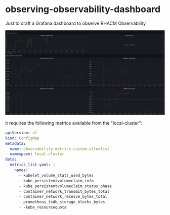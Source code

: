 # observing-observability-dashboard
Just to draft a Grafana dashboard to observe RHACM Observability

![](assets/README_20240801105409645.png)

it requires the following metrics available from the "local-cluster":

```yaml
apiVersion: v1
kind: ConfigMap
metadata:
  name: observability-metrics-custom-allowlist
  namespace: local-cluster
data:
  metrics_list.yaml: |
    names:
      - kubelet_volume_stats_used_bytes
      - kube_persistentvolumeclaim_info
      - kube_persistentvolumeclaim_status_phase
      - container_network_transmit_bytes_total
      - container_network_receive_bytes_total
      - prometheus_tsdb_storage_blocks_bytes
      - -kube_resourcequota
```
